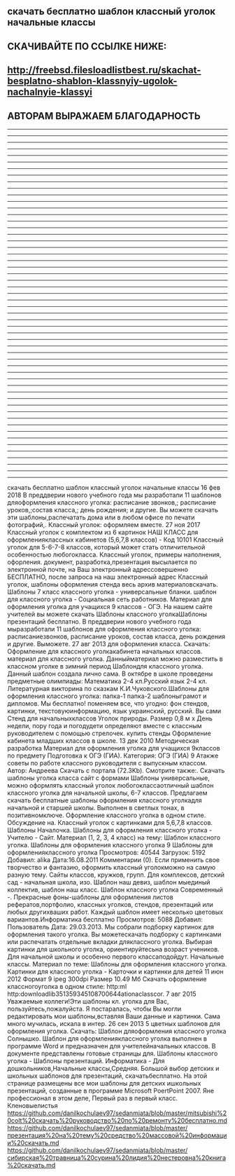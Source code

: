 скачать бесплатно шаблон классный уголок начальные классы
--------------------------------------------------
СКАЧИВАЙТЕ ПО ССЫЛКЕ НИЖЕ:
--------------------------------------------------
http://freebsd.filesloadlistbest.ru/skachat-besplatno-shablon-klassnyiy-ugolok-nachalnyie-klassyi
--------------------------------------------------
АВТОРАМ ВЫРАЖАЕМ БЛАГОДАРНОСТЬ
--------------------------------------------------
--------------------------------------------------
--------------------------------------------------
--------------------------------------------------
--------------------------------------------------
--------------------------------------------------
--------------------------------------------------
--------------------------------------------------
--------------------------------------------------
--------------------------------------------------
--------------------------------------------------
--------------------------------------------------
--------------------------------------------------
--------------------------------------------------
--------------------------------------------------
--------------------------------------------------
--------------------------------------------------
--------------------------------------------------
--------------------------------------------------
--------------------------------------------------
--------------------------------------------------
--------------------------------------------------
--------------------------------------------------
--------------------------------------------------
--------------------------------------------------
--------------------------------------------------
--------------------------------------------------
--------------------------------------------------
--------------------------------------------------
--------------------------------------------------
--------------------------------------------------
--------------------------------------------------
--------------------------------------------------
--------------------------------------------------
--------------------------------------------------
--------------------------------------------------
--------------------------------------------------
--------------------------------------------------
--------------------------------------------------
--------------------------------------------------
--------------------------------------------------
--------------------------------------------------
--------------------------------------------------
--------------------------------------------------
--------------------------------------------------
--------------------------------------------------
--------------------------------------------------
--------------------------------------------------
--------------------------------------------------
--------------------------------------------------
--------------------------------------------------
--------------------------------------------------
--------------------------------------------------
--------------------------------------------------
--------------------------------------------------
скачать бесплатно шаблон классный уголок начальные классы 16 фев 2018  В преддверии нового учебного года мы разработали 11 шаблонов дляоформления классного уголка: расписание звонков,; расписание уроков,;состав класса,; день рождения; и другие. Вы можете скачать эти шаблоны,распечатать дома или в любом офисе по печати фотографий,. Классный уголок: оформляем вместе. 27 ноя 2017  Классный уголок с комплектом из 6 картинок НАШ КЛАСС для оформленияклассных кабинетов (5,6,7,8 классов) - Код 10101 Классный уголок для 5-6-7-8 классов, который может стать отличительной особенностью любогокласса. Классный уголок, примеры наполнения, офорления.  документ, разработка,презентация высылается по электронной почте, на Ваш электронный адрессовершенно БЕСПЛАТНО, после запроса на наш электронный адрес Классный уголок, шаблоны оформления стенда весь архив материаловскачать. Шаблоны 7 класс классного уголка - универсальные бланки. шаблон для классного уголка - Социальная сеть работников. Материал для оформления уголка для учащихся 9 классов - ОГЭ. На нашем сайте учителей вы можете скачать Шаблоны классного уголкаШаблоны презентаций бесплатно.  В преддверии нового учебного года мыразработали 11 шаблонов для оформления классного уголка: расписаниезвонков, расписание уроков, состав класса, день рождения и другие. Выможете. 27 авг 2013  для оформления класса.  Скачать:  Оформление для классного уголкакабинета начальных классов. материал для классного уголка. Данныйматериал можно разместить в классном уголке в зимний период Шаблондля классного уголка. Данный шаблон создала лично сама. В октябре в школе проведены предметные олимпиады: Математика 2-4 кл.Русский язык 2-4 кл. Литературная викторина по сказкам К.И.Чуковского.Шаблоны для оформления классного уголка: папка-1  папка-2  шаблоныграмот и дипломов. Мы бесплатно! поменяем все, что угодно: фон стендов, картинки, текстовуюинформацию, язык  украинский, русский. Вы сами  Стенд для начальныхклассов Уголок природы. Размер 0,8 м х  День недели, пору года и погодудети определяют вместе с классным руководителем с помощью стрелочек. купить стенды Оформление кабинета младших классов в школе. 13 дек 2010  Методическая разработка Материал для оформления уголка для учащихся 9классов по предмету Подготовка к ОГЭ (ГИА). Категория: ОГЭ (ГИА) 9  Атакже советы по работе классного руководителя с выпускным классом. Автор: Андреева  Скачать с портала (72.3Kb). Смотрите также:. Скачать шаблоны уголка класса   сайт с формами
Шаблоны универсальные, можно оформлять классный уголок любогоклассаотличный шаблон классного уголка для начальной школы, 6-7 классов. Предлагаем скачать бесплатные шаблоны оформления классного уголкадля начальной и старшей школы. Выполнен в светлых тонах, в позитивномключе. Оформление классного уголка в одном стиле. Обсуждение на. Классный уголок с картинками для 5,6,7,8 классов. Шаблоны  Началочка. Шаблоны для оформления классного уголка - Учителю - Cайт. Материал (1, 2, 3, 4 класс) на тему: Шаблон классного уголка. Шаблоны для оформления классного уголка 9  Шаблоны для оформленияклассного уголка  Просмотров: 40544  Загрузок: 5192  Добавил: alika  Дата:16.08.2011  Комментарии (0). Если применить свое творчество и фантазию, оформить классный уголокможно на самую разную тему. Сайты классов, кружков, групп. Для комплексов, детский сад - начальная школа, изо. Шаблон наш девиз, шаблон мыединый коллектив, шаблон наш класс. Шаблон классного уголка Современный -. Прекрасные фоны-шаблоны для оформления листов рефератов,портфолио, классных уголков, стендов, презентаций или любых другихваших работ. Каждый шаблон имеет несколько цветовых вариантов.Информатика бесплатно  Просмотров: 5088  Добавил: Пользователь  Дата: 29.03.2013. Мы собрали подборку картинок для оформления такого уголка. Вы можетескачать подборку с картинками или распечатать отдельные вкладки дляклассного уголка. Выбирая картинки для школьного уголка, ориентируйтесьна возраст учеников. Для начальной школы и особенно первого классаподойдут. Начальные классы. Материал по теме: Шаблоны для оформления классного уголка. Картинки для классного уголка - Карточки и картинки для детей
11 июн 2012  Формат 9 ipeg  300dpi Размер 10.49 Мб Скачать оформление классногоуголка в одном стиле: http:ml http:downloadlib351359345108700644ationaclasscor. 7 авг 2015  Уважаемые коллеги!Эти шаблоны кл. уголка для Вас, пользуйтесь,пожалуйста. Я постаралась, чтобы Вы могли редактировать мои шаблоны,вставляя Ваши данные и картинки. Сама много мучилась, искала в интер. 26 сен 2013  5 цветных шаблонов для оформления уголка.  Скачать:  Шаблон дляоформления классного уголка Солнышко. Шаблон для оформленияклассного уголка выполнен в программе Word и предназначен для учителейначальных классов. В документе представлены готовые страницы для. Шаблоны классного уголка - Шаблоны презентаций. Информатика - Для дошкольников,Начальные классы,Средняя. Большой выбор детских и школьных шаблонов для презентаций, скачатьбесплатно.  На этой странице размещены все мои шаблоны для детских ишкольных презентаций, созданные в программе Microsoft PoertPoint 2007. Яне профессионал в этом деле,  Первый раз в первый класс. Кленовыелистья
https://github.com/danilkochulaev97/sedanmiata/blob/master/mitsubishi%20colt%20скачать%20руководство%20по%20ремонту%20бесплатно.md
https://github.com/danilkochulaev97/sedanmiata/blob/master/презентация%20на%20тему%20средство%20массовой%20информации%20скачать.md
https://github.com/danilkochulaev97/sedanmiata/blob/master/сибирская%20травница%20сурина%20лидия%20нестеровна%20книга%20скачать.md